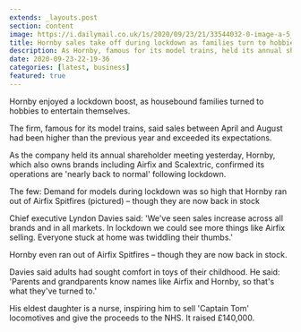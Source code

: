 ```yaml
---
extends: _layouts.post
section: content
image: https://i.dailymail.co.uk/1s/2020/09/23/21/33544032-0-image-a-5_1600893996739.jpg 
title: Hornby sales take off during lockdown as families turn to hobbies 
description: As Hornby, famous for its model trains, held its annual shareholder meeting yesterday, it said sales between April and August had been higher than the previous year and exceeded its expectations. 
date: 2020-09-23-22-19-36 
categories: [latest, business] 
featured: true 
--- 
```

Hornby enjoyed a lockdown boost, as housebound families turned to hobbies to entertain themselves.

The firm, famous for its model trains, said sales between April and August had been higher than the previous year and exceeded its expectations.

As the company held its annual shareholder meeting yesterday, Hornby, which also owns brands including Airfix and Scalextric, confirmed its operations are 'nearly back to normal' following lockdown.

The few: Demand for models during lockdown was so high that Hornby ran out of Airfix Spitfires (pictured) – though they are now back in stock

Chief executive Lyndon Davies said: 'We've seen sales increase across all brands and in all markets. In lockdown we could see more things like Airfix selling. Everyone stuck at home was twiddling their thumbs.'

Hornby even ran out of Airfix Spitfires – though they are now back in stock. 

Davies said adults had sought comfort in toys of their childhood. He said: 'Parents and grandparents know names like Airfix and Hornby, so that's what they've turned to.' 

His eldest daughter is a nurse, inspiring him to sell 'Captain Tom' locomotives and give the proceeds to the NHS. It raised £140,000.

